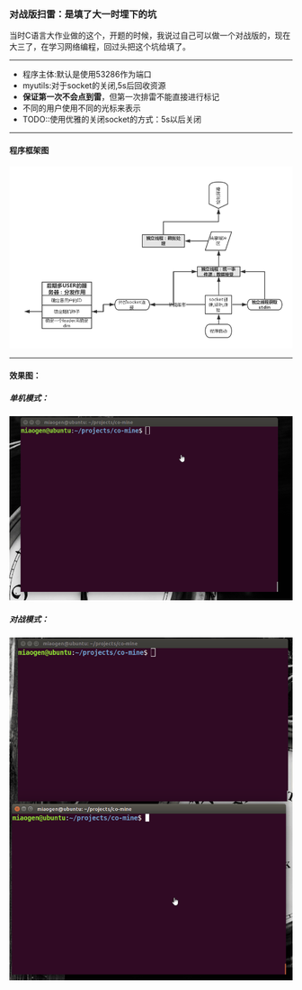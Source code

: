 ### 对战版扫雷：是填了大一时埋下的坑

当时C语言大作业做的这个，开题的时候，我说过自己可以做一个对战版的，现在大三了，在学习网络编程，回过头把这个坑给填了。

***
- 程序主体:默认是使用53286作为端口
- myutils:对于socket的关闭,5s后回收资源 
- **保证第一次不会点到雷**，但第一次排雷不能直接进行标记
- 不同的用户使用不同的光标来表示
- TODO::使用优雅的关闭socket的方式：5s以后关闭
***
####  程序框架图
![程序框架](https://github.com/miaogen123/co-mine/raw/master/程序框架.png)
***
#### 效果图：

##### 单机模式：
![单机模式](https://github.com/miaogen123/co-mine/raw/master/单机模式.gif)
##### 对战模式：
![对战模式](https://github.com/miaogen123/co-mine/raw/master/对战模式.gif)
